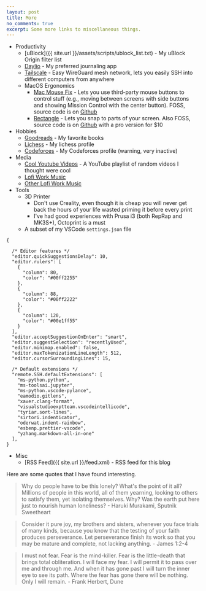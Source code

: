 ```yaml
---
layout: post
title: More
no_comments: true
excerpt: Some more links to miscellaneous things.
---
```


- Productivity
  - [uBlock]({{ site.url }}/assets/scripts/ublock_list.txt) - My uBlock Origin filter list
  - [Daylio](https://daylio.net/) - My preferred journaling app
  - [Tailscale](https://tailscale.com/) - Easy WireGuard mesh network, lets you easily SSH into different computers from anywhere
  - MacOS Ergonomics
    - [Mac Mouse Fix](https://mousefix.org/) - Lets you use third-party mouse buttons to control stuff (e.g., moving between screens with side buttons and showing Mission Control with the center button). FOSS, source code is on [Github](https://github.com/noah-nuebling/mac-mouse-fix)
    - [Rectangle](https://rectangleapp.com/) - Lets you snap to parts of your screen. Also FOSS, source code is on [Github](https://github.com/rxhanson/Rectangle) with a pro version for $10
- Hobbies
  - [Goodreads](https://www.goodreads.com/review/list/56667319-benjamin?shelf=favorites) - My favorite books
  - [Lichess](https://lichess.org/@/bkbolte18) - My lichess profile
  - [Codeforces](https://codeforces.com/profile/codekansas) - My Codeforces profile (warning, very inactive)
- Media
  - [Cool Youtube Videos](https://www.youtube.com/playlist?list=PLGukhZ1bCGDiwUPP0ze59FOGjZr21Aicp) - A YouTube playlist of random videos I thought were cool
  - [Lofi Work Music](https://www.youtube.com/watch?v=jfKfPfyJRdk)
  - [Other Lofi Work Music](https://open.spotify.com/artist/7sKOw5KIGmCldJ8wkQhGQo?si=O0LluUKzSX6gmwzeZVQAzg)
- Tools
  - 3D Printer
    - Don't use Creality, even though it is cheap you will never get back the hours of your life wasted priming it before every print
    - I've had good experiences with Prusa i3 (both RepRap and MK3S+), Octoprint is a must
  - A subset of my VSCode `settings.json` file

```jsonc
{

  /* Editor features */
  "editor.quickSuggestionsDelay": 10,
  "editor.rulers": [
    {
      "column": 80,
      "color": "#00ff2255"
    },
    {
      "column": 88,
      "color": "#00ff2222"
    },
    {
      "column": 120,
      "color": "#00e1ff55"
    }
  ],
  "editor.acceptSuggestionOnEnter": "smart",
  "editor.suggestSelection": "recentlyUsed",
  "editor.minimap.enabled": false,
  "editor.maxTokenizationLineLength": 512,
  "editor.cursorSurroundingLines": 15,
  
  /* Default extensions */
  "remote.SSH.defaultExtensions": [
    "ms-python.python",
    "ms-toolsai.jupyter",
    "ms-python.vscode-pylance",
    "eamodio.gitlens",
    "xaver.clang-format",
    "visualstudioexptteam.vscodeintellicode",
    "tyriar.sort-lines",
    "sirtori.indenticator",
    "oderwat.indent-rainbow",
    "esbenp.prettier-vscode",
    "yzhang.markdown-all-in-one"
  ],
}
```

- Misc
  - [RSS Feed]({{ site.url }}/feed.xml) - RSS feed for this blog

Here are some quotes that I have found interesting.

> Why do people have to be this lonely? What's the point of it all? Millions of people in this world, all of them yearning, looking to others to satisfy them, yet isolating themselves. Why? Was the earth put here just to nourish human loneliness? - Haruki Murakami, Sputnik Sweetheart

> Consider it pure joy, my brothers and sisters, whenever you face trials of many kinds, because you know that the testing of your faith produces perseverance. Let perseverance finish its work so that you may be mature and complete, not lacking anything. - James 1:2-4

> I must not fear. Fear is the mind-killer. Fear is the little-death that brings total obliteration. I will face my fear. I will permit it to pass over me and through me. And when it has gone past I will turn the inner eye to see its path. Where the fear has gone there will be nothing. Only I will remain. - Frank Herbert, Dune
